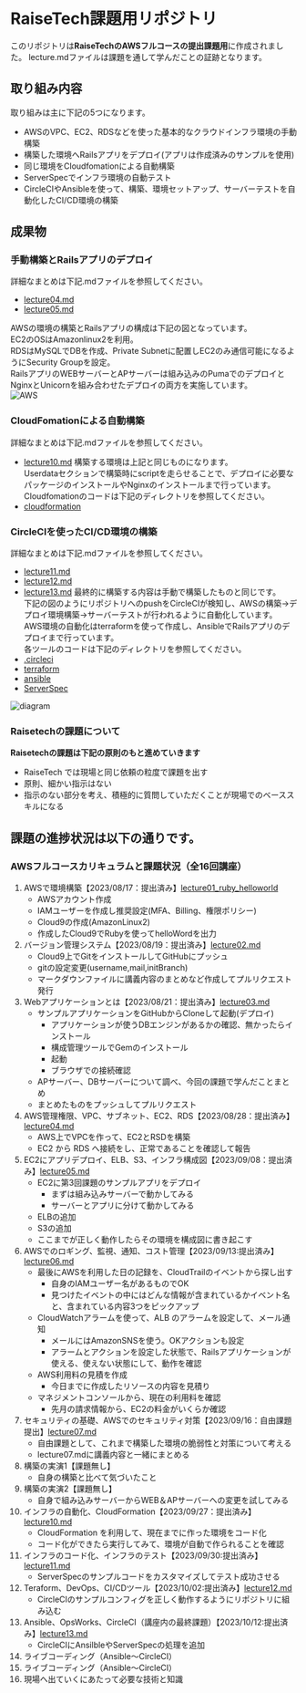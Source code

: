 # RaiseTech課題用リポジトリ
このリポジトリは**RaiseTechのAWSフルコースの提出課題用**に作成されました。
lecture.mdファイルは課題を通して学んだことの証跡となります。

## 取り組み内容
取り組みは主に下記の5つになります。
- AWSのVPC、EC2、RDSなどを使った基本的なクラウドインフラ環境の手動構築
- 構築した環境へRailsアプリをデプロイ(アプリは作成済みのサンプルを使用)
- 同じ環境をCloudfomationによる自動構築
- ServerSpecでインフラ環境の自動テスト
- CircleCIやAnsibleを使って、構築、環境セットアップ、サーバーテストを自動化したCI/CD環境の構築

## 成果物
### 手動構築とRailsアプリのデプロイ
詳細なまとめは下記.mdファイルを参照してください。
- [lecture04.md](https://github.com/dende-h/aws-ruby/blob/main/LectureSubjects/lecture04.md)
- [lecture05.md](https://github.com/dende-h/aws-ruby/blob/main/LectureSubjects/lecture05.md)
  
AWSの環境の構築とRailsアプリの構成は下記の図となっています。  
EC2のOSはAmazonlinux2を利用。  
RDSはMySQLでDBを作成、Private Subnetに配置しEC2のみ通信可能になるようにSecurity Groupを設定。  
RailsアプリのWEBサーバーとAPサーバーは組み込みのPumaでのデプロイとNginxとUnicornを組み合わせたデプロイの両方を実施しています。  
![AWS](/AWS-configuration-diagram/AWS構成図.drawio.png)  

### CloudFomationによる自動構築
詳細なまとめは下記.mdファイルを参照してください。
- [lecture10.md](https://github.com/dende-h/aws-ruby/blob/main/LectureSubjects/lecture10.md)
構築する環境は上記と同じものになります。  
Userdataセクションで構築時にscriptを走らせることで、デプロイに必要なパッケージのインストールやNginxのインストールまで行っています。  
Cloudfomationのコードは下記のディレクトリを参照してください。
- [cloudformation](https://github.com/dende-h/aws-ruby/tree/main/cloudformation)  

### CircleCIを使ったCI/CD環境の構築
詳細なまとめは下記.mdファイルを参照してください。
- [lecture11.md](https://github.com/dende-h/aws-ruby/blob/main/LectureSubjects/lecture11.md)
- [lecture12.md](https://github.com/dende-h/aws-ruby/blob/main/LectureSubjects/lecture12.md)
- [lecture13.md](https://github.com/dende-h/aws-ruby/blob/main/LectureSubjects/lecture13.md)
最終的に構築する内容は手動で構築したものと同じです。  
下記の図のようにリポジトリへのpushをCircleCIが検知し、AWSの構築→デプロイ環境構築→サーバーテストが行われるように自動化しています。  
AWS環境の自動化はterraformを使って作成し、AnsibleでRailsアプリのデプロイまで行っています。  
各ツールのコードは下記のディレクトリを参照してください。
- [.circleci](https://github.com/dende-h/aws-ruby/tree/main/.circleci)  
- [terraform](https://github.com/dende-h/aws-ruby/tree/main/terraform)  
- [ansible](https://github.com/dende-h/aws-ruby/tree/main/ansible)  
- [ServerSpec](https://github.com/dende-h/aws-ruby/tree/main/ServerSpec)  

![diagram](/AWS-configuration-diagram/AWS課題構成図lecture13.drawio.png) 



### Raisetechの課題について
**Raisetechの課題は下記の原則のもと進めていきます**

- RaiseTech では現場と同じ依頼の粒度で課題を出す
- 原則、細かい指示はない
- 指示のない部分を考え、積極的に質問していただくことが現場でのベーススキルになる

## 課題の進捗状況は以下の通りです。
### AWSフルコースカリキュラムと課題状況（全16回講座）
1. AWSで環境構築【2023/08/17：提出済み】[lecture01_ruby_helloworld](https://github.com/dende-h/aws-ruby/tree/main/LectureSubjects/lecture01_ruby_helloworld)
    - AWSアカウント作成
    - IAMユーザーを作成し推奨設定(MFA、Billing、権限ポリシー)
    - Cloud9の作成(AmazonLinux2)
    - 作成したCloud9でRubyを使ってhelloWordを出力　
2. バージョン管理システム【2023/08/19：提出済み】[lecture02.md](https://github.com/dende-h/aws-ruby/blob/main/LectureSubjects/lecture02.md)
    - Cloud9上でGitをインストールしてGitHubにプッシュ
    - gitの設定変更(username,mail,initBranch)
    - マークダウンファイルに講義内容のまとめなど作成してプルリクエスト発行
3. Webアプリケーションとは【2023/08/21：提出済み】[lecture03.md](https://github.com/dende-h/aws-ruby/blob/main/LectureSubjects/lecture03.md)
    - サンプルアプリケーションをGitHubからCloneして起動(デプロイ)
        - アプリケーションが使うDBエンジンがあるかの確認、無かったらインストール
        - 構成管理ツールでGemのインストール
        - 起動
        - ブラウザでの接続確認
    - APサーバー、DBサーバーについて調べ、今回の課題で学んだことまとめ
    - まとめたものをプッシュしてプルリクエスト
4. AWS管理権限、VPC、サブネット、EC2、RDS【2023/08/28：提出済み】[lecture04.md](https://github.com/dende-h/aws-ruby/blob/main/LectureSubjects/lecture04.md)
    - AWS上でVPCを作って、EC2とRSDを構築
    - EC2 から RDS へ接続をし、正常であることを確認して報告
5. EC2にアプリデプロイ、ELB、S3、インフラ構成図【2023/09/08：提出済み】[lecture05.md](https://github.com/dende-h/aws-ruby/blob/main/LectureSubjects/lecture05.md)
    - EC2に第3回課題のサンプルアプリをデプロイ
        - まずは組み込みサーバーで動かしてみる
        - サーバーとアプリに分けて動かしてみる
    - ELBの追加
    - S3の追加
    - ここまでが正しく動作したらその環境を構成図に書き起こす
6. AWSでのロギング、監視、通知、コスト管理【2023/09/13:提出済み】[lecture06.md](https://github.com/dende-h/aws-ruby/blob/main/LectureSubjects/lecture06.md)
    - 最後にAWSを利用した日の記録を、CloudTrailのイベントから探し出す
        - 自身のIAMユーザー名があるものでOK
        - 見つけたイベントの中にはどんな情報が含まれているかイベント名と、含まれている内容3つをピックアップ
    - CloudWatchアラームを使って、ALB のアラームを設定して、メール通知
        - メールにはAmazonSNSを使う。OKアクションも設定
        - アラームとアクションを設定した状態で、Railsアプリケーションが使える、使えない状態にして、動作を確認
    - AWS利用料の見積を作成
        - 今日までに作成したリソースの内容を見積り
    - マネジメントコンソールから、現在の利用料を確認
        - 先月の請求情報から、EC2の料金がいくらか確認
7. セキュリティの基礎、AWSでのセキュリティ対策【2023/09/16：自由課題提出】[lecture07.md](https://github.com/dende-h/aws-ruby/blob/main/LectureSubjects/lecture07.md)
    - 自由課題として、これまで構築した環境の脆弱性と対策について考える
    - lecture07.mdに講義内容と一緒にまとめる
8. 構築の実演1【課題無し】
    - 自身の構築と比べて気づいたこと 
9. 構築の実演2【課題無し】
    - 自身で組み込みサーバーからWEB＆APサーバーへの変更を試してみる
10. インフラの自動化、CloudFormation【2023/09/27：提出済み】[lecture10.md](https://github.com/dende-h/aws-ruby/blob/main/LectureSubjects/lecture10.md)
    - CloudFormation を利用して、現在までに作った環境をコード化
    - コード化ができたら実行してみて、環境が自動で作られることを確認
11. インフラのコード化、インフラのテスト【2023/09/30:提出済み】[lecture11.md](https://github.com/dende-h/aws-ruby/blob/main/LectureSubjects/lecture11.md)
    - ServerSpecのサンプルコードをカスタマイズしてテスト成功させる
12. Teraform、DevOps、CI/CDツール【2023/10/02:提出済み】[lecture12.md](https://github.com/dende-h/aws-ruby/blob/main/LectureSubjects/lecture12.md)
    - CircleCIのサンプルコンフィグを正しく動作するようにリポジトリに組み込む
13. Ansible、OpsWorks、CircleCI（講座内の最終課題）【2023/10/12:提出済み】[lecture13.md](https://github.com/dende-h/aws-ruby/blob/main/LectureSubjects/lecture13.md)
    - CircleCIにAnsilbleやServerSpecの処理を追加
14. ライブコーディング（Ansible〜CircleCI）
15. ライブコーディング（Ansible〜CircleCI）
16. 現場へ出ていくにあたって必要な技術と知識
